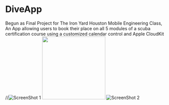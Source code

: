 # DiveApp
Begun as Final Project for The Iron Yard Houston Mobile Engineering Class, An App allowing users to book their place on all 5 modules of a scuba certification course using a customized calendar control and Apple CloudKit
//![ScreenShot 1](https://raw.github.com/jfo713/DiveApp/screenshots/Screenshots/SimulatorScreenShot1.png)
<img src = "https://raw.github.com/jfo713/DiveApp/screenshots/Screenshots/SimulatorScreenShot1.png" width = 200>
![ScreenShot 2](https://raw.github.com/jfo713/DiveApp/screenshots/Screenshots/SimulatorScreenShot2.png)
